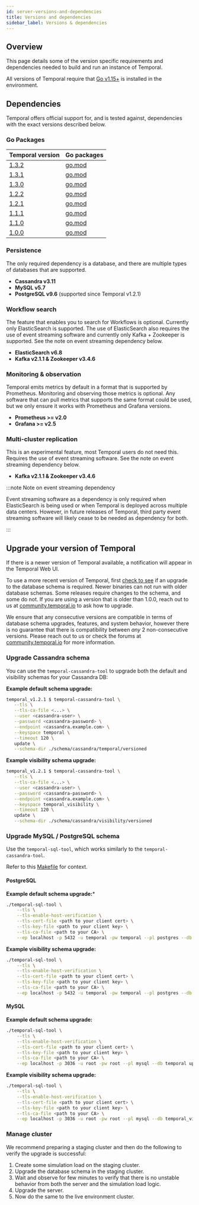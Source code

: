 ```yaml
---
id: server-versions-and-dependencies
title: Versions and dependencies
sidebar_label: Versions & dependencies
---
```


## Overview

This page details some of the version specific requirements and dependencies needed to build and run an instance of Temporal.

All versions of Temporal require that [Go v1.15+](https://golang.org/dl/) is installed in the environment.

## Dependencies

Temporal offers official support for, and is tested against, dependencies with the exact versions described below.

### Go Packages

| Temporal version | Go packages |
|------------------|-------------|
| [1.3.2](https://github.com/temporalio/temporal/tree/v1.3.2) | [go.mod](https://github.com/temporalio/temporal/blob/v1.3.2/go.mod) |
| [1.3.1](https://github.com/temporalio/temporal/tree/v1.3.1) | [go.mod](https://github.com/temporalio/temporal/blob/v1.3.1/go.mod) |
| [1.3.0](https://github.com/temporalio/temporal/tree/v1.3.0) | [go.mod](https://github.com/temporalio/temporal/blob/v1.3.0/go.mod) |
| [1.2.2](https://github.com/temporalio/temporal/tree/v1.2.2) | [go.mod](https://github.com/temporalio/temporal/blob/v1.2.2/go.mod) |
| [1.2.1](https://github.com/temporalio/temporal/tree/v1.2.1) | [go.mod](https://github.com/temporalio/temporal/blob/v1.2.1/go.mod) |
| [1.1.1](https://github.com/temporalio/temporal/tree/v1.1.1) | [go.mod](https://github.com/temporalio/temporal/blob/v1.1.1/go.mod) |
| [1.1.0](https://github.com/temporalio/temporal/tree/v1.1.0) | [go.mod](https://github.com/temporalio/temporal/blob/v1.1.0/go.mod) |
| [1.0.0](https://github.com/temporalio/temporal/tree/v1.0.0) | [go.mod](https://github.com/temporalio/temporal/blob/v1.0.0/go.mod) |

### Persistence

The only required dependency is a database, and there are multiple types of databases that are supported.

- **Cassandra v3.11**
- **MySQL v5.7**
- **PostgreSQL v9.6** (supported since Temporal v1.2.1)

### Workflow search

The feature that enables you to search for Workflows is optional. Currently only ElasticSearch is supported. The use of ElasticSearch also requires the use of event streaming software and currently only Kafka + Zookeeper is supported. See the note on event streaming dependency below.

- **ElasticSearch v6.8**
- **Kafka v2.1.1 & Zookeeper v3.4.6**

### Monitoring & observation

Temporal emits metrics by default in a format that is supported by Prometheus. Monitoring and observing those metrics is optional. Any software that can pull metrics that supports the same format could be used, but we only ensure it works with Prometheus and Grafana versions.

- **Prometheus >= v2.0**
- **Grafana >= v2.5**

### Multi-cluster replication

This is an experimental feature, most Temporal users do not need this. Requires the use of event streaming software. See the note on event streaming dependency below.

- **Kafka v2.1.1 & Zookeeper v3.4.6**

:::note Note on event streaming dependency

Event streaming software as a dependency is only required when ElasticSearch is being used or when Temporal is deployed across multiple data centers. However, in future releases of Temporal, third party event streaming software will likely cease to be needed as dependency for both.

:::

## Upgrade your version of Temporal

If there is a newer version of Temporal available, a notification will appear in the Temporal Web UI.

To use a more recent version of Temporal, first [check to see](https://github.com/temporalio/temporal/releases) if an upgrade to the database schema is required. Newer binaries can not run with older database schemas. Some releases require changes to the schema, and some do not. If you are using a version that is older than 1.0.0, reach out to us at [community.temporal.io](http://community.temporal.io) to ask how to upgrade.

We ensure that any consecutive versions are compatible in terms of database schema upgrades, features, and system behavior, however there is no guarantee that there is compatibility between *any* 2 non-consecutive versions. Please reach out to us or check the forums at [community.temporal.io](http://community.temporal.io) for more information.

### Upgrade Cassandra schema

You can use the `temporal-cassandra-tool` to upgrade both the default and visibility schemas for your Cassandra DB:

**Example default schema upgrade:**

```bash
temporal_v1.2.1 $ temporal-cassandra-tool \
   --tls \
   --tls-ca-file <...> \
   --user <cassandra-user> \
   --password <cassandra-password> \
   --endpoint <cassandra.example.com> \
   --keyspace temporal \
   --timeout 120 \
   update \
   --schema-dir ./schema/cassandra/temporal/versioned

```

**Example visibility schema upgrade:**

```bash
temporal_v1.2.1 $ temporal-cassandra-tool \
   --tls \
   --tls-ca-file <...> \
   --user <cassandra-user> \
   --password <cassandra-password> \
   --endpoint <cassandra.example.com> \
   --keyspace temporal_visibility \
   --timeout 120 \
   update \
   --schema-dir ./schema/cassandra/visibility/versioned

```

### Upgrade MySQL / PostgreSQL schema

Use the `temporal-sql-tool`, which works similarly to the `temporal-cassandra-tool`.

Refer to this [Makefile](https://github.com/temporalio/temporal/blob/v1.3.2/Makefile#L367-L383) for context.

#### PostgreSQL

**Example default schema upgrade:***

```bash
./temporal-sql-tool \
	--tls \
	--tls-enable-host-verification \
	--tls-cert-file <path to your client cert> \
	--tls-key-file <path to your client key> \
	--tls-ca-file <path to your CA> \
	--ep localhost -p 5432 -u temporal -pw temporal --pl postgres --db temporal update-schema -d ./schema/postgresql/v96/temporal/versioned
```

**Example visibility schema upgrade:**

```bash
./temporal-sql-tool \
	--tls \
	--tls-enable-host-verification \
	--tls-cert-file <path to your client cert> \
	--tls-key-file <path to your client key> \
	--tls-ca-file <path to your CA> \
	--ep localhost -p 5432 -u temporal -pw temporal --pl postgres --db temporal_visibility update-schema -d ./schema/postgresql/v96/visibility/versioned
```

#### MySQL

**Example default schema upgrade:**

```bash
./temporal-sql-tool \
	--tls \
	--tls-enable-host-verification \
	--tls-cert-file <path to your client cert> \
	--tls-key-file <path to your client key> \
	--tls-ca-file <path to your CA> \
	--ep localhost -p 3036 -u root -pw root --pl mysql --db temporal update-schema -d ./schema/mysql/v57/temporal/versioned/
```

**Example visibility schema upgrade:**

```bash
./temporal-sql-tool \
	--tls \
	--tls-enable-host-verification \
	--tls-cert-file <path to your client cert> \
	--tls-key-file <path to your client key> \
	--tls-ca-file <path to your CA> \
	--ep localhost -p 3036 -u root -pw root --pl mysql --db temporal_visibility update-schema -d ./schema/mysql/v57/visibility/versioned/
```

### Manage cluster

We recommend preparing a staging cluster and then do the following to verify the upgrade is successful:

1. Create some simulation load on the staging cluster.
2. Upgrade the database schema in the staging cluster.
3. Wait and observe for few minutes to verify that there is no unstable behavior from both the server and the simulation load logic.
4. Upgrade the server.
5. Now do the same to the live environment cluster.
